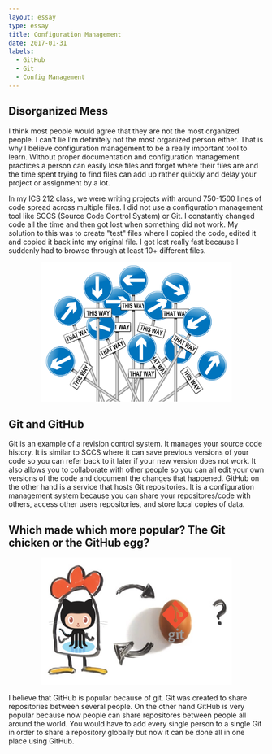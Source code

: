 ```yaml
---
layout: essay
type: essay
title: Configuration Management
date: 2017-01-31
labels:
  - GitHub
  - Git
  - Config Management
---
```


## Disorganized Mess

I think most people would agree that they are not the most organized people. I can't lie I'm definitely not the most organized person either. That is why I believe configuration management to be a really important tool to learn. Without proper documentation and configuration management practices a person can easily lose files and forget where their files are and the time spent trying to find files can add up rather quickly and delay your project or assignment by a lot. 

In my ICS 212 class, we were writing projects with around 750-1500 lines of code spread across multiple files. I did not use a configuration management tool like SCCS (Source Code Control System) or Git. I constantly changed code all the time and then got lost when something did not work. My solution to this was to create "test" files where I copied the code, edited it and copied it back into my original file. I got lost really fast because I suddenly had to browse through at least 10+ different files.

<p align="center">
  <img src="../images/disorganized-schizophrenia-symptoms-01.png" height="275" width="375"/>
</p>


## Git and GitHub
Git is an example of a revision control system. It manages your source code history. It is similar to SCCS where it can save previous versions of your code so you can refer back to it later if your new version does not work. It also allows you to collaborate with other people so you can all edit your own versions of the code and document the changes that happened. GitHub on the other hand is a service that hosts Git repositories. It is a configuration management system because you can share your repositores/code with others, access other users repositories, and store local copies of data.

## Which made which more popular? The Git chicken or the GitHub egg?
<p align="center">
  <img src="../images/gitVgithub.png" height="250" width="375"/>
</p>

I believe that GitHub is popular because of git. Git was created to share repositories between several people. On the other hand GitHub is very popular because now people can share repositores between people all around the world. You would have to add every single person to a single Git in order to share a repository globally but now it can be done all in one place using GitHub.
